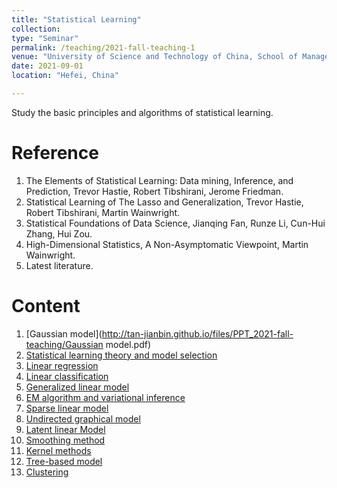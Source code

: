 ```yaml
---
title: "Statistical Learning"
collection: 
type: "Seminar"
permalink: /teaching/2021-fall-teaching-1
venue: "University of Science and Technology of China, School of Management"
date: 2021-09-01
location: "Hefei, China"

---         
```


Study the basic principles and algorithms of statistical learning.

Reference
======

1. The Elements of Statistical Learning: Data mining, Inference, and Prediction, Trevor Hastie, Robert Tibshirani, Jerome Friedman.
2. Statistical Learning of The Lasso and Generalization, Trevor Hastie, Robert Tibshirani, Martin Wainwright.
3. Statistical Foundations of Data Science, Jianqing Fan, Runze Li, Cun-Hui Zhang, Hui Zou.
4. High-Dimensional Statistics, A Non-Asymptomatic Viewpoint, Martin Wainwright.
5. Latest literature.

Content 
======

1. [Gaussian model](http://tan-jianbin.github.io/files/PPT_2021-fall-teaching/Gaussian model.pdf)
2. [Statistical learning theory and model selection](http://tan-jianbin.github.io/files/PPT_2021-fall-teaching/Statistic_Learning_Theory.pdf)
3. [Linear regression](http://tan-jianbin.github.io/files/PPT_2021-fall-teaching/Linear_regression.pdf)
4. [Linear classification](http://tan-jianbin.github.io/files/PPT_2021-fall-teaching/Linear_Classification.pdf)
5. [Generalized linear model](http://tan-jianbin.github.io/files/PPT_2021-fall-teaching/Generalized_Linear_Model.pdf)
6. [EM algorithm and variational inference](http://tan-jianbin.github.io/files/PPT_2021-fall-teaching/EM_Algorithm&Variational_Inferencel.pdf)
8. [Sparse linear model](http://tan-jianbin.github.io/files/PPT_2021-fall-teaching/Sparse_Linear_Model.pdf)
9. [Undirected graphical model](http://tan-jianbin.github.io/files/PPT_2021-fall-teaching/Undirected_Graphical_Model.pdf)
10. [Latent linear Model](http://tan-jianbin.github.io/files/PPT_2021-fall-teaching/Directed_Graphical_Models.pdf)
11. [Smoothing method](http://tan-jianbin.github.io/files/PPT_2021-fall-teaching/Smooth_Method.pdf)
12. [Kernel methods](http://tan-jianbin.github.io/files/PPT_2021-fall-teaching/Kernel_Method.pdf)
13. [Tree-based model](http://tan-jianbin.github.io/files/PPT_2021-fall-teaching/Tree_Based_Model.pdf)
14. [Clustering](http://tan-jianbin.github.io/files/PPT_2021-fall-teaching/Clustering.pdf)
